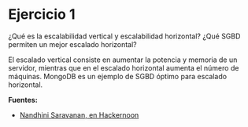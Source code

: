# Ejercicio 1
¿Qué es la escalabilidad vertical y escalabilidad horizontal? ¿Qué SGBD permiten un mejor escalado horizontal?

El escalado vertical consiste en aumentar la potencia y memoria de un servidor, mientras que en el escalado horizontal aumenta el número de máquinas.
MongoDB es un ejemplo de SGBD óptimo para escalado horizontal.

**Fuentes:**
- [Nandhini Saravanan, en Hackernoon](https://hackernoon.com/lang/es/escalado-de-base-de-datos-escala-horizontal-y-vertical-85edd2fd9944)